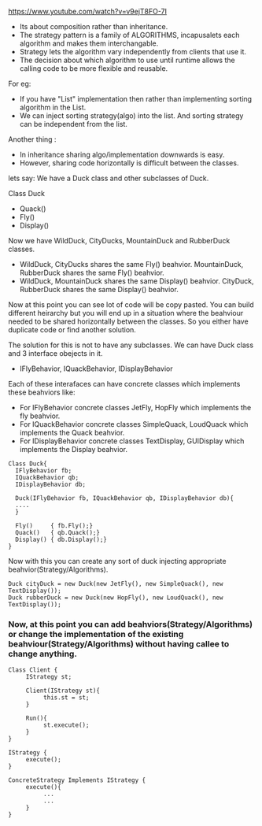 https://www.youtube.com/watch?v=v9ejT8FO-7I

* Its about composition rather than inheritance. 
* The strategy pattern is a family of ALGORITHMS, incapusalets each algorithm and makes them interchangable. 
* Strategy lets the algorithm vary independently from clients that use it.
* The decision about which algorithm to use until runtime allows the calling code to be more flexible and reusable.

For eg:
* If you have "List" implementation then rather than implementing sorting algorithm in the List. 
* We can inject sorting strategy(algo) into the list. And sorting strategy can be independent from the list.

Another thing : 
* In inheritance sharing algo/implementation downwards is easy. 
* However, sharing code horizontally is difficult between the classes. 
     
lets say:  We have a Duck class and other subclasses of Duck. 

Class Duck
* Quack()
* Fly()
* Display()

Now we have WildDuck, CityDucks, MountainDuck and RubberDuck classes. 
* WildDuck, CityDucks shares the same Fly() beahvior. MountainDuck, RubberDuck shares the same Fly() beahvior.
* WildDuck, MountainDuck shares the same Display() beahvior. CityDuck, RubberDuck shares the same Display() beahvior. 

Now at this point you can see lot of code will be copy pasted. You can build different heirarchy but you will end up in a situation where the beahviour needed to be 
shared horizontally between the classes. So you either have duplicate code or find another solution. 


The solution for this is not to have any subclasses. We can have Duck class and 3 interface obejects in it. 
* IFlyBehavior, IQuackBehavior, IDisplayBehavior 

Each of these interafaces can have concrete classes which implements these beahviors like: 
* For IFlyBehavior concrete classes JetFly, HopFly which implements the fly beahvior.
* For IQuackBehavior concrete classes SimpleQuack, LoudQuack which implements the Quack beahvior.
* For IDisplayBehavior concrete classes TextDisplay, GUIDisplay which implements the Display beahvior.



```
Class Duck{
  IFlyBehavior fb;
  IQuackBehavior qb;
  IDisplayBehavior db;
  
  Duck(IFlyBehavior fb, IQuackBehavior qb, IDisplayBehavior db){
  ....
  }
  
  Fly()     { fb.Fly();}
  Quack()   { qb.Quack();}
  Display() { db.Display();}
}
```

Now with this you can create any sort of duck injecting appropriate beahvior(Strategy/Algorithms).

```
Duck cityDuck = new Duck(new JetFly(), new SimpleQuack(), new TextDisplay());
Duck rubberDuck = new Duck(new HopFly(), new LoudQuack(), new TextDisplay());
```

### Now, at this point you can add beahviors(Strategy/Algorithms) or change the implementation of the existing beahviour(Strategy/Algorithms) without having callee to change anything.

```
Class Client {
     IStrategy st;
     
     Client(IStrategy st){
          this.st = st;
     }
     
     Run(){
          st.execute();
     }    
}
     
IStrategy {
     execute();
}

ConcreteStrategy Implements IStrategy {
     execute(){
          ...
          ...
     }
}
```

